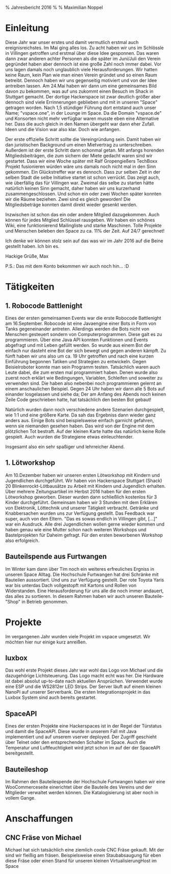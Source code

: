 % Jahresbericht 2016
%
% Maximilian Noppel

# Einleitung
Diese Jahr war unser erstes und damit vermutlich erstmal auch ereignisreichstes. Im Mai ging alles los. Zu acht haben wir uns im Schlössle in Villingen getroffen und erstmal über diese Idee gesponnen. Das waren dann zwar anderen achter Personen als die später im Juni/Juli den Verein gegründet haben aber dennoch ist eine große Zahl noch immer dabei. Vor uns lagen damals noch unglaublich viele Herausforderungen. Wir hatten keine Raum, kein Plan wie man einen Verein gründet und so einen Raum betreibt. Dennoch haben wir uns gegenseitig motiviert und von der Idee antreiben lassen. Am 24.Mai haben wir dann um eine gemeinsames Bild davon zu bekommen, was auf uns zukommt einen Besuch im Shack in Stuttgart gemacht. Der dortige Hackerspace ist zwar deutlich größer aber dennoch sind viele Errinnerungen geblieben und mit in unseren "Space" getragen worden. Nach 1,5 stündiger Führung dort entstand auch unser Name; "vspace.one", in der Lounge im Space. Da die Domain "vspace.de" und Konsorten nicht mehr verfügbar waren musste eben eine Alternative her. Dass die auch gleich in den Namen übergeht war dann eher Zufall. Ideen und die Vision war also klar. Doch wie anfangen.

Der erste offizielle Schritt sollte die Vereingründung sein. Damit haben wir dan juristischen Background um einen Mietvertrag zu unterschreiben. Außerdem ist der erste Schritt dann schonmal getan. Mit anfangs horenden Mitgliedsbeiträgen, die zum sichern der Miete gedacht waren sind wir gestartet. Dass wir eine Woche später mit Ralf Gropengießers TechBoxx Projekt fusionieren würden wäre uns damals noch nicht mal in den Sinn gekommen. Ein Glückstreffer war es dennoch. Dass zur selben Zeit in der selben Stadt die selbe Initiative startet ist schon verrückt. Das zeigt auch, wie überfällig das für Villingen war. Zweimal das selbe zu starten hätte natürlich keinen Sinn gemacht, daher haben wir uns kurzerhand zusammengeschlossen. Und schon ein oder zwei Wochen später konnten wir die Räume beziehen. Zwei sind es gleich geworden! Die Mitgliedsbeträge konnten damit direkt wieder gesenkt werden. 

Inzwischen ist schon das ein oder andere Mitglied dazugekommen. Auch können für jedes Mitglied Schlüssel rausgeben. Wir haben ein schönes Wiki, eine funktionierend Mailingliste und starke Maschinen. Tolle Projekte und Menschen beleben den Space zu ca. 11% der Zeit. Auf 24/7 gerechnet!

Ich denke wir können stolz sein auf das was wir im Jahr 2016 auf die Beine gestellt haben. Ich bin es.

Hackige Grüße,
Max

P.S.: Das mit dem Konto bekommen wir auch noch hin... :D


# Tätigkeiten
## 1. Robocode Battlenight
Eines der ersten gemeinsamen Events war die erste Robocode Battlenight am 16.September. Robocode ist eine Javaengine einer Bots in Form von Tanks gegeneinander antreten. Allerdings werden die Bots nicht von Menschen gesteuert sondern von Computerprogrammen. Diese galt es zu programmieren. Über eine Java API konnten Funktionen und Events abgefragt und mit Leben gefüllt werden. So wurde aus einem Bot der einfach nur dasteht eine Bot der sich bewegt und gegen anderen kämpft. Zu fünft haben wir uns also um ca. 19 Uhr getroffen und nach eine kurzen Einführung begonnen Tatiken und Strategien zu entwickeln. Gegen Beisielroboter konnte man sein Programm testen. Tatsächlich waren auch Leute dabei, die zum ersten mal programmiert haben. Denen wurde also zuerst noch erklärt wie Bedingungen, Variablen, Schleifen und soweiter zu verwenden sind. Die haben also nebenbei noch programmieren gelernt an einem anschaulichen Beispiel. Gegen 24 Uhr haben wir dann alle 5 Bots auf einander losgelassen und siehe da; Der am Anfang des Abends noch keinen Zeile Code geschrieben hatte, hat tatsächlich den besten Bot gebaut!

Natürlich wurden dann noch verschiedene andere Szenarien durchgespielt, wie 1:1 und eine größere Karte. Da sah das Ergebniss dann wieder ganz anders aus. Einige Bots sind beispielsweise einfach garnicht gefahren, wenn sie niemanden gesehen haben. Das wird von der Engine mit dem plötzlichen Tot bestraft. Auf der kleinen Karte hatte das natürlich keine Rolle gespielt. Auch wurden die Strategiene etwas einleuchtender.

Insgesamt also ein sehr spaßiger und lehrreicher Abend.

## 1. Lötworkshop
Am 10.Dezember haben wir unseren ersten Lötworkshop mit Kindern und Jugendlichen durchgeführt. Wir haben von Hackerspace Stuttgart (Shack) 20 Blinkenrockt-Lötbausätze zu Arbeit mit Kindern und Jugendlich erhalten. Über mehrere Zeitungsartikel im Herbst 2016 haben für den ersten Lötworkshop geworben. Dieser wurden dann schließlich kostenlos für 3 Kinder durchgeführt. Gemeinsam haben wir 3 Stunden mit dem Erklären von Elektronik, Löttechnik und unserer Tätigkeit verbracht. Getränke und Knabbersachen wurden uns zur Verfügung gestellt. Das Feedback war super, auch von den Eltern. "Das es sowas endlich in Villingen gibt, [...]" war ein Ausdruck. Alle drei Jugendlichen wollen gerne wieder kommen und haben genau wie eine Mutter schon nach weiteren Workshops und Bastelprojekten für Daheim gefragt. Für den ersten beworbenen Workshop also erfolgreich.

## Bauteilspende aus Furtwangen
Im Winter kam dann über Tim noch ein weiteres erfreuliches Ergniss in unseren Space Alltag. Die Hochschule Furtwangen hat drei Schränke mit Bauteilen aussortiert. Und uns zur Verfügung gestellt. Der rote Toyota Yaris war bis unterdas Dach vollgestopft mit Kartons und Rollen von Widerstanden. Eine Herausforderung für uns alle die noch immer andauert, das alles zu sortieren. In diesem Rahmen haben wir auch unseren Bauteile-"Shop" in Betrieb genommen.


# Projekte
Im vergangenen Jahr wurden viele Projekt im vspace umgesetzt. Wir möchten hier nur einige kurz anreißen.

## luxbox
Das wohl erste Projekt dieses Jahr war wohl das Logo von Michael und die dazugehörige Lichtsteuerung. Das Logo macht echt was her. Die Hardware ist dabei absolut up-to-date nach aktuellen Ansprüchen. Verwendet wurde eine ESP und die WS2812er LED Strips. Der Server läuft auf einem kleinen NanoPi auf unserer Serverbank. Die ersten Integrationsprojekt in das Luxbox System sind auch bereits gestartet.

## SpaceAPI
Eines der ersten Projekte eine Hackerspaces ist in der Regel der Türstatus und damit die SpaceAPI. Diese wurde in unserem Fall mit Java implementiert und auf unserem vserver deployed. Der Zugriff geschieht über Telnet oder den entsprechenden Schalter im Space. Auch die Temperatur und Luftfeuchtigkeit wird jetzt schon im auf der der SpaceAPI bereitgestellt.

## Bauteileshop
Im Rahmen den Bauteilespende der Hochschule Furtwangen haben wir eine WooCommerceseite einerichtet über die Bauteile des Vereins und der Mitglieder verwaltet werden können. Die Katalogisierung ist aber noch in vollem Gange.



# Anschaffungen
## CNC Fräse von Michael
Michael hat sich tatsächlich eine ziemlich coole CNC Fräse gekauft. Mit der sind wir fleißig am fräsen. Beispielsweise einen Staubabsaugung für eben diese Fräse oder einen Stand für unseren kleinen VirtualisierungHost im Space



